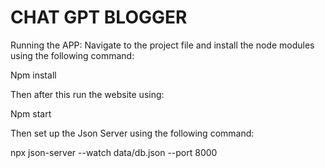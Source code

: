 # CHAT GPT BLOGGER

Running the APP:
Navigate to the project file and install the node modules using the following command:

Npm install 

Then after this run the website using:

Npm start

Then set up the Json Server using the following command:

npx json-server --watch data/db.json --port 8000
